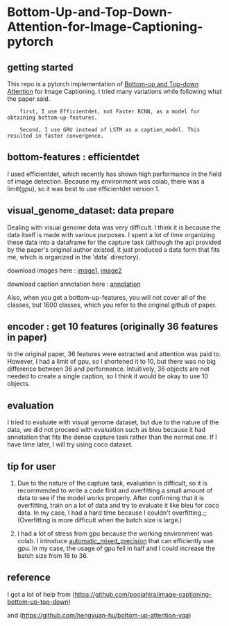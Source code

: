 # Bottom-Up-and-Top-Down-Attention-for-Image-Captioning-pytorch



## getting started
This repo is a pytorch implementation of [Bottom-up and Top-down Attention](https://arxiv.org/pdf/1707.07998v3.pdf) for Image Captioning.
I tried many variations while following what the paper said.

        first, I use Efficientdet, not Faster RCNN, as a model for obtaining bottom-up-features.
        
        Second, I use GRU instead of LSTM as a caption_model. This resulted in faster convergence.
        







## bottom-features : efficientdet
I used efficientdet, which recently has shown high performance in the field of image detection.
Because my environment was colab, there was a limit(gpu), so it was best to use efficientdet version 1.









## visual_genome_dataset: data prepare
Dealing with visual genome data was very difficult. I think it is because the data itself is made with various purposes. I spent a lot of time organizing these data into a dataframe for the capture task (although the api provided by the paper's original author existed, it just produced a data form that fits me, which is organized in the 'data' directory).

 download images here : [image1](https://cs.stanford.edu/people/rak248/VG_100K_2/images.zip), [image2](https://cs.stanford.edu/people/rak248/VG_100K_2/images2.zip)


 download  caption annotation here : [annotation](http://visualgenome.org/static/data/dataset/attributes.json.zip)


Also, when you get a bottom-up-features, you will not cover all of the classes, but 1600 classes, which you refer to the original github of paper.











## encoder : get 10 features (originally 36 features in paper)
In the original paper, 36 features were extracted and attention was paid to. However, I had a limit of gpu, so I shortened it to 10, but there was no big difference between 36 and performance. Intuitively, 36 objects are not needed to create a single caption, so I think it would be okay to use 10 objects.






## evaluation
I tried to evaluate with visual genome dataset, but due to the nature of the data, we did not proceed with evaluation such as bleu because it had annotation that fits the dense capture task rather than the normal one. If I have time later, I will try using coco dataset.




## tip for user
1. Due to the nature of the capture task, evaluation is difficult, so it is recommended to write a code first and overfitting a small amount of data to see if the model works properly. After confirming that it is overfitting, train on a lot of data and try to evaluate it like bleu for coco data.
In my case, I had a hard time because I couldn't overfitting.;;
(Overfitting is more difficult when the batch size is large.)


2. I had a lot of stress from gpu because the working environment was colab. I introduce [automatic_mixed_precision](https://arxiv.org/abs/1710.03740) that can efficiently use gpu.
In my case, the usage of gpu fell in half and I could increase the batch size from 16 to 36.




## reference

I got a lot of help from (https://github.com/poojahira/image-captioning-bottom-up-top-down)

and (https://github.com/hengyuan-hu/bottom-up-attention-vqa)



